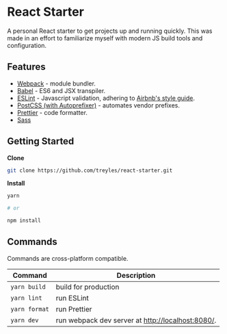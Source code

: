 # React Starter

A personal React starter to get projects up and running quickly.
This was made in an effort to familiarize myself with modern JS build tools and configuration.

## Features

* [Webpack](https://github.com/webpack/webpack) - module bundler.
* [Babel](https://github.com/babel/babel) - ES6 and JSX transpiler.
* [ESLint](https://github.com/eslint/eslint) - Javascript validation, adhering to [Airbnb's style guide](https://github.com/airbnb/javascript).
* [PostCSS (with Autoprefixer)](https://github.com/postcss/postcss) - automates vendor prefixes.
* [Prettier](https://github.com/prettier/prettier) - code formatter.
* [Sass](https://github.com/sass/sass)

## Getting Started

**Clone**

```bash
git clone https://github.com/treyles/react-starter.git
```

**Install**

```bash
yarn

# or

npm install
```

## Commands

Commands are cross-platform compatible.

Command|Description
------------------|-----------
`yarn build`|build for production
`yarn lint`|run ESLint
`yarn format`|run Prettier
`yarn dev`|run webpack dev server at [http://localhost:8080/](http://localhost:8080/).